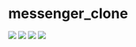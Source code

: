 # messenger_clone

<img src="./screenshots/Screenshot_1649275816.png width=400">

<img src="./screenshots/Screenshot_1649275821.png width=400">

<img src="./screenshots/Screenshot_1649275825.png width=400">

<img src="./screenshots/Screenshot_1649275827.png width=400">

